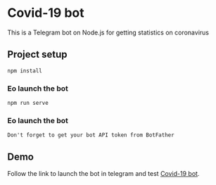# Covid-19 bot
This is a Telegram bot on Node.js for getting statistics on coronavirus

## Project setup
```
npm install
```

### Еo launch the bot
```
npm run serve
```

### Еo launch the bot
```
Don't forget to get your bot API token from BotFather
```

## Demo
Follow the link to launch the bot in telegram and test [Covid-19 bot](https://t.me/Jovid19_bot).



